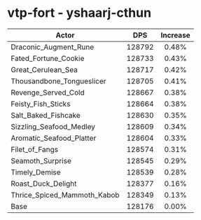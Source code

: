 # vtp-fort - yshaarj-cthun
| Actor | DPS | Increase |
|---|:---:|:---:|
|Draconic_Augment_Rune|128792|0.48%|
|Fated_Fortune_Cookie|128733|0.43%|
|Great_Cerulean_Sea|128717|0.42%|
|Thousandbone_Tongueslicer|128705|0.41%|
|Revenge_Served_Cold|128667|0.38%|
|Feisty_Fish_Sticks|128664|0.38%|
|Salt_Baked_Fishcake|128630|0.35%|
|Sizzling_Seafood_Medley|128609|0.34%|
|Aromatic_Seafood_Platter|128604|0.33%|
|Filet_of_Fangs|128574|0.31%|
|Seamoth_Surprise|128545|0.29%|
|Timely_Demise|128539|0.28%|
|Roast_Duck_Delight|128377|0.16%|
|Thrice_Spiced_Mammoth_Kabob|128349|0.13%|
|Base|128176|0.00%|

